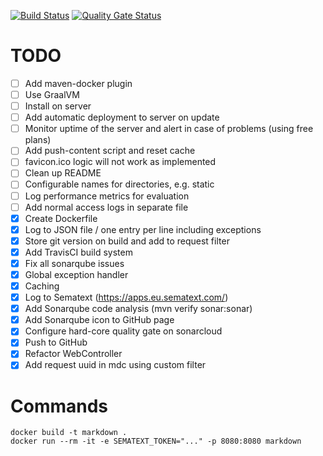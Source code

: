 [![Build Status](https://travis-ci.com/mlesniak/markdown-java.svg?branch=master)](https://travis-ci.com/mlesniak/markdown-java)
[![Quality Gate Status](https://sonarcloud.io/api/project_badges/measure?project=mlesniak_markdown-java&metric=alert_status)](https://sonarcloud.io/dashboard?id=mlesniak_markdown-java)

# TODO

- [ ] Add maven-docker plugin
- [ ] Use GraalVM
- [ ] Install on server
- [ ] Add automatic deployment to server on update
- [ ] Monitor uptime of the server and alert in case of problems (using free plans)
- [ ] Add push-content script and reset cache
- [ ] favicon.ico logic will not work as implemented
- [ ] Clean up README
- [ ] Configurable names for directories, e.g. static
- [ ] Log performance metrics for evaluation
- [ ] Add normal access logs in separate file
- [X] Create Dockerfile
- [X] Log to JSON file / one entry per line including exceptions
- [X] Store git version on build and add to request filter
- [X] Add TravisCI build system
- [X] Fix all sonarqube issues
- [X] Global exception handler
- [X] Caching
- [X] Log to Sematext (https://apps.eu.sematext.com/)
- [X] Add Sonarqube code analysis (mvn verify sonar:sonar)
- [X] Add Sonarqube icon to GitHub page
- [X] Configure hard-core quality gate on sonarcloud
- [X] Push to GitHub
- [X] Refactor WebController
- [X] Add request uuid in mdc using custom filter

# Commands

    docker build -t markdown .
    docker run --rm -it -e SEMATEXT_TOKEN="..." -p 8080:8080 markdown


